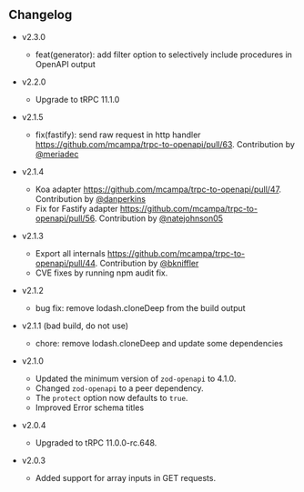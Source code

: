 ## Changelog

- v2.3.0
  - feat(generator): add filter option to selectively include procedures in OpenAPI output

- v2.2.0
  - Upgrade to tRPC 11.1.0

- v2.1.5
  - fix(fastify): send raw request in http handler https://github.com/mcampa/trpc-to-openapi/pull/63. Contribution by [@meriadec](https://github.com/meriadec)

- v2.1.4
  - Koa adapter https://github.com/mcampa/trpc-to-openapi/pull/47. Contribution by [@danperkins](https://github.com/danperkins)
  - Fix for Fastify adapter https://github.com/mcampa/trpc-to-openapi/pull/56. Contribution by [@natejohnson05](https://github.com/natejohnson05)

- v2.1.3

  - Export all internals https://github.com/mcampa/trpc-to-openapi/pull/44. Contribution by [@bkniffler](https://github.com/bkniffler)
  - CVE fixes by running npm audit fix.

- v2.1.2

   - bug fix: remove lodash.cloneDeep from the build output

- v2.1.1 (bad build, do not use)

  - chore: remove lodash.cloneDeep and update some dependencies

- v2.1.0

  - Updated the minimum version of `zod-openapi` to 4.1.0.
  - Changed `zod-openapi` to a peer dependency.
  - The `protect` option now defaults to `true`.
  - Improved Error schema titles

- v2.0.4

  - Upgraded to tRPC 11.0.0-rc.648.

- v2.0.3

  - Added support for array inputs in GET requests.

